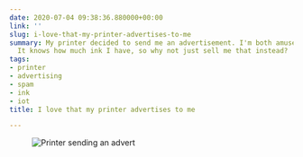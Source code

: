 ```yaml
---
date: 2020-07-04 09:38:36.880000+00:00
link: ''
slug: i-love-that-my-printer-advertises-to-me
summary: My printer decided to send me an advertisement. I'm both amused and annoyed.
  It knows how much ink I have, so why not just sell me that instead?
tags:
- printer
- advertising
- spam
- ink
- iot
title: I love that my printer advertises to me

---
```


<figure><img src="/images/2020-07-04-i-love-that-my-printer-advertises-to-me-0.jpeg" alt="Printer sending an advert"></figure>

